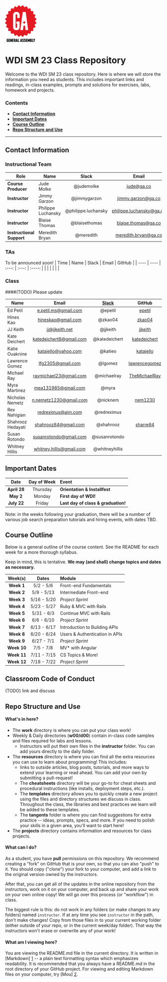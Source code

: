 ![](resources/assets/ga-icon-medium.png)

# WDI SM 23 Class Repository

Welcome to the WDI SM 23 class repository. Here is where
we will store the information you need as students. This includes important
links and readings, in-class examples, prompts and solutions for exercises,
labs, homework and projects.

### Contents

- [**Contact Information**](#contact-information)
- [**Important Dates**](#important-dates)
- [**Course Outline**](#course-outline)
- [**Repo Structure and Use**](#repo-structure-and-use)

---

## Contact Information

### Instructional Team

| Role                      | Name               |        Slack        |          Email           |                  GitHub                  |
| ------------------------- | ------------------ | :-----------------: | :----------------------: | :--------------------------------------: |
| **Course Producer**       | Jude Molke         |     @judemolke      |        jude@ga.co        | [judemolke](https://github.com/judemolke) |
| **Instructor**            | Jimmy Garzon       |    @jimmygarzon     |    jimmy.garzon@ga.co    |   [jimbog](https://github.com/jimbog)    |
| **Instructor**            | Philippe Luchansky | @philippe.luchansky | philippe.luchansky@ga.co | [philuchansky](https://github.com/philuchansky) |
| **Instructor**            | Blaise Thomas      |    @blaisethomas    |   blaise.thomas@ga.co    | [blaisethomas](https://github.com/blaisethomas) |
| **Instructional Support** | Meredith Bryan     |      @meredith      |   meredith.bryan@ga.co   |     [mer8](https://github.com/mer8)      |


### TAs
To be announced soon!
| Time | Name | Slack | Email | GitHub |
| ---- | ---- | :---: | :---: | :----: |
|      |      |       |       |        |



### Class
####(TODO) Please update

| Name              |          Email           | [Slack](https://ga-students.slack.com) |                  GitHub                  |
| ----------------- | :----------------------: | :------------------------------------: | :--------------------------------------: |
| Ed Petil          |   e.petil.ms@gmail.com   |                @epetil                 |   [epetil](https://github.com/epetil)    |
| Hines Kao         |    hineskao@gmail.com    |                @zkao04                 |   [zkao04](https://github.com/zkao04)    |
| JJ Keith          |      jj@jjkeith.net      |                @jjkeith                |  [jjkeith](https://github.com/jjkeith)   |
| Kate Deichert     | katedeichert8@gmail.com  |             @katedeichert              | [katedeichert](https://github.com/katedeichert) |
| Katie Ouaknine    |   katajello@yahoo.com    |                @katieo                 | [katajello](https://github.com/katajello) |
| Lawrence Gomez    |    lfg2305@gmail.com     |                @lgomez                 | [lawrencegomez](https://github.com/lawrencegomez) |
| Michael Ray       |  raymichael23@gmail.com  |              @michaelray               | [TheMichaelRay](https://github.com/TheMichaelRay) |
| Myra Martinez     |   mea131985@gmail.com    |                 @myra                  |                                          |
| Nicholas Nemetz   |  n.nemetz1230@gmail.com  |                @nicknem                |  [nem1230](https://github.com/nem1230)   |
| Rex Nahigian      |    redreximus@aim.com    |              @redreximus               |                                          |
| Shahrooz Hedayati |   shahrooz84@gmail.com   |               @shahrooz                | [sharre84](https://github.com/sharre84)  |
| Susan Rotondo     |  susanrotondo@gmail.com  |             @susanrotondo              |                                          |
| Whitney Hillis    | whitney.hillis@gmail.com |             @whitneyhillis             |                                          |

## Important Dates

|     Date     | Day of Week | Event                               |
| :----------: | :---------: | :---------------------------------- |
| **April 28** |  Thursday   | **Orientation & Installfest**       |
|  **May 2**   |   Monday    | **First day of WDI!**               |
| **July 22**  |   Friday    | **Last day of class & graduation!** |


Note: in the weeks following your graduation, there will be a number of various
job search preparation tutorials and hiring events, with dates TBD.

## Course Outline

Below is a general outline of the course content. See the README for each week for a more thorough syllabus.

Keep in mind, this is tentative. **We may (and shall) change topics and dates as necessary.**

|   Week(s)   |    Dates    | Module                         |
| :---------: | :---------: | :----------------------------- |
| **Week 1**  |  5/2 - 5/6  | Front-end Fundamentals         |
| **Week 2**  | 5/9 - 5/13  | Intermediate Front-end         |
| **Week 3**  | 5/16 - 5/20 | *Project Sprint*               |
| **Week 4**  | 5/23 - 5/27 | Ruby & MVC with Rails          |
| **Week 5**  | 5/31 - 6/3  | Continue MVC with Rails        |
| **Week 6**  | 6/6 - 6/10  | *Project Sprint*               |
| **Week 7**  | 6/13 - 6/17 | Introduction to Building APIs  |
| **Week 8**  | 6/20 - 6/24 | Users & Authentication in APIs |
| **Week 9**  | 6/27 - 7/1  | *Project Sprint*               |
| **Week 10** |  7/5 - 7/8  | MV* with Angular               |
| **Week 11** | 7/11 - 7/15 | CS Topics & More!              |
| **Week 12** | 7/18 - 7/22 | *Project Sprint*               |


## Classroom Code of Conduct

(TODO) link and discuss


## Repo Structure and Use

#### What's in here?

- The **work** directory is where you can put your class work!
- Weekly & Daily directories (**w00/d00**) contain in-class code samples and
  files required for labs and lessons.
  - Instructors will put their own files in the **instructor** folder. You can
    add yours directly to the daily folder.
- The **resources** directory is where you can find all the extra resources you
  can use to learn about programming! This includes:
  - links to outside articles, blog posts, tutorials, and more ways to extend
    your learning or read ahead. You can add your own by submitting a pull-request!
  - The **cheatsheets** directory will be your go-to for cheat sheets and
    procedural instructions (like installs, deployment steps, etc.).
  - The **templates** directory allows you to quickly create a new project
    using the files and directory structures we discuss in class. Throughout the
    class, the libraries and best practices we learn will be added to these
    templates.
  - The **tangents** folder is where you can find suggestions for extra
    practice -- ideas, prompts, specs, and more. If you need to polish your
    skills in a given area, you'll want to start here!
- The **projects** directory contains information and resources for class
  projects.

#### What can I do?

As a student, you have **pull** permissions on this repository. We recommend
creating a "fork" on GitHub that is your own, so that you can also "push" to it.
You should copy ("clone") your fork to your computer, and add a link to the
original version owned by the instructors.

After that, you can get all of the updates in the online repository from the
instructors, work on it on your computer, and back up and share your work on
your own online copy! We will go over this process (or "workflow") in class.

The biggest rule is this: do not work in any folders (or make changes to any
folders) named `instructor`. If at any time you see `instructor` in the path,
don't make changes! Copy from those files in to your current working folder
(either outside of your repo, or in the current week/day folder). That way
the instructors won't erase or overwrite any of your work!

#### What am I viewing here?

You are viewing the README.md file in the current directory. It is written in
[Markdown] [1] -- a plain text formatting syntax which emphasizes readability.
It is recommended that you always have a README.md in the root directory of
your GitHub project. For viewing and editing Markdown files on your
computer, try [Mou] [2].

[1]: http://daringfireball.net/projects/markdown/	"Markdown"
[2]: http://mouapp.com/	"Mou"

